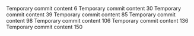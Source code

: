 Temporary commit content 6
Temporary commit content 30
Temporary commit content 39
Temporary commit content 85
Temporary commit content 98
Temporary commit content 106
Temporary commit content 136
Temporary commit content 150
